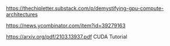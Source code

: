 https://thechipletter.substack.com/p/demystifying-gpu-compute-architectures

https://news.ycombinator.com/item?id=39279163


https://arxiv.org/pdf/2103.13937.pdf CUDA Tutorial
